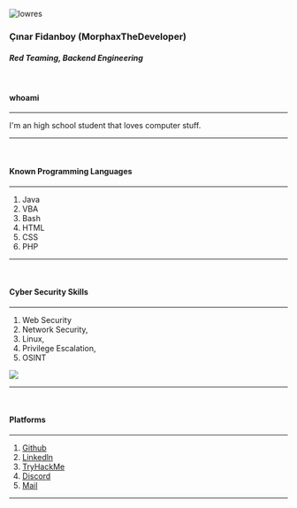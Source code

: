 ![lowres](https://user-images.githubusercontent.com/61086421/235972085-75dd22c7-633d-454a-bcca-1934448c2ab1.jpg)
### Çınar Fidanboy (MorphaxTheDeveloper)
#### _Red Teaming, Backend Engineering_
&nbsp;

#### whoami
***
I'm an high school student that loves computer stuff.  
***  
&nbsp;

#### Known Programming Languages  
***
1. Java
2. VBA
3. Bash
4. HTML
5. CSS
6. PHP
***  

&nbsp;

#### Cyber Security Skills
***
1. Web Security
2. Network Security,
3. Linux,
4. Privilege Escalation,
5. OSINT

![](https://tryhackme-badges.s3.amazonaws.com/morphax.png)

***
&nbsp;
#### Platforms
***
1. [Github](https://www.github.com/morphaxthedeveloper)
2. [Linkedln](https://www.linkedin.com/in/%C3%A7%C4%B1nar-fidanboy-b1b963252/)
3. [TryHackMe](https://tryhackme.com/p/morphax)
4. [Discord](https://discord.com/channels/@me/626097240305434625)
5. [Mail](mailto://cinarfidanboy@gmail.com)

***
